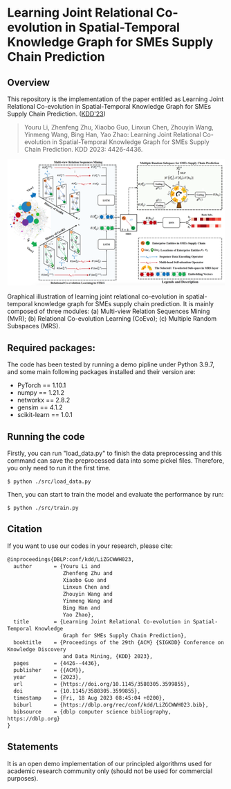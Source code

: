 # Learning Joint Relational Co-evolution in Spatial-Temporal Knowledge Graph for SMEs Supply Chain Prediction

## Overview
This repository is the implementation of the paper entitled as Learning Joint Relational Co-evolution in Spatial-Temporal Knowledge Graph for SMEs Supply Chain Prediction. ([KDD'23](https://dl.acm.org/doi/abs/10.1145/3580305.3599855))
> Youru Li, Zhenfeng Zhu, Xiaobo Guo, Linxun Chen, Zhouyin Wang, Yinmeng Wang, Bing Han, Yao Zhao: Learning Joint Relational Co-evolution in Spatial-Temporal Knowledge Graph for SMEs Supply Chain Prediction. KDD 2023: 4426-4436.

![](https://github.com/LiYouru0228/STKG-JRCL/blob/main/framework.png?raw=true)

Graphical illustration of learning joint relational co-evolution in spatial-temporal knowledge graph for SMEs supply chain prediction. It is mainly composed of three modules: (a) Multi-view Relation Sequences Mining (MvR); (b) Relational Co-evolution Learning (CoEvo); (c) Multiple Random Subspaces (MRS).

## Required packages:
The code has been tested by running a demo pipline under Python 3.9.7, and some main following packages installed and their version are:
- PyTorch == 1.10.1
- numpy == 1.21.2
- networkx == 2.8.2
- gensim == 4.1.2
- scikit-learn == 1.0.1

## Running the code
Firstly, you can run "load_data.py" to finish the data preprocessing and this command can save the preprocessed data into some pickel files. Therefore, you only need to run it the first time.

```
$ python ./src/load_data.py
```
Then, you can start to train the model and evaluate the performance by run:
```
$ python ./src/train.py
```

## Citation 
If you want to use our codes in your research, please cite:
```
@inproceedings{DBLP:conf/kdd/LiZGCWWH023,
  author       = {Youru Li and
                  Zhenfeng Zhu and
                  Xiaobo Guo and
                  Linxun Chen and
                  Zhouyin Wang and
                  Yinmeng Wang and
                  Bing Han and
                  Yao Zhao},
  title        = {Learning Joint Relational Co-evolution in Spatial-Temporal Knowledge
                  Graph for SMEs Supply Chain Prediction},
  booktitle    = {Proceedings of the 29th {ACM} {SIGKDD} Conference on Knowledge Discovery
                  and Data Mining, {KDD} 2023},
  pages        = {4426--4436},
  publisher    = {{ACM}},
  year         = {2023},
  url          = {https://doi.org/10.1145/3580305.3599855},
  doi          = {10.1145/3580305.3599855},
  timestamp    = {Fri, 18 Aug 2023 08:45:04 +0200},
  biburl       = {https://dblp.org/rec/conf/kdd/LiZGCWWH023.bib},
  bibsource    = {dblp computer science bibliography, https://dblp.org}
}
```

## Statements
It is an open demo implementation of our principled algorithms used for academic research community only (should not be used for commercial purposes).
